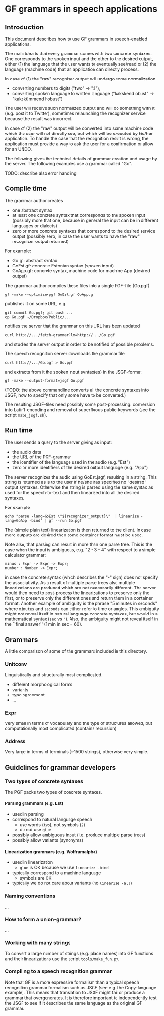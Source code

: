 GF grammars in speech applications
==================================

Introduction
------------

This document describes how to use GF grammars in speech-enabled applications.

The main idea is that every grammar comes with two concrete syntaxes. One corresponds
to the spoken input and the other to the desired output, either (1) the language that the user wants
to eventually see/read or (2) the language (machine code) that an application can
directly process.

In case of (1) the "raw" recognizer output will undergo some normalization

  * converting numbers to digits ("two" -> "2"),
  * converting spoken language to written language ("kakskend obust" -> "kakskümmend hobust")

The user will receive such normalized output and will do something with it (e.g. post it
to Twitter), sometimes relaunching the recognizer service because the result was incorrect.

In case of (2) the "raw" output will be converted into some machine code which the user will
not directly see, but which will be executed by his/her application. To handle the case that
the recognition result is wrong, the application must
provide a way to ask the user for a confirmation or allow for an UNDO.

The following gives the technical details of grammar creation and usage by the server.
The following examples use a grammar called "Go".

TODO: describe also error handling


Compile time
------------

The grammar author creates

  * one abstract syntax
  * at least one concrete syntax that corresponds to the spoken input (possibly more that one, because in general the input can be in different languages or dialects)
  * zero or more concrete syntaxes that correspond to the desired service output (possibly zero, in case the user wants to have the "raw" recognizer output returned)

For example:

  * Go.gf: abstract syntax
  * GoEst.gf: concrete Estonian syntax (spoken input)
  * GoApp.gf: concrete syntax, machine code for machine App (desired output)

The grammar author compiles these files into a single PGF-file (Go.pgf)

    gf -make --optimize-pgf GoEst.gf GoApp.gf

publishes it on some URL, e.g.

    git commit Go.pgf; git push ...
    cp Go.pgf ~/Dropbox/Public/...

notifies the server that the grammar on this URL has been updated

    curl http://.../fetch-grammar?lm=http://.../Go.pgf

and studies the server output in order to be notified of possible problems.


The speech recognition server downloads the grammar file

    curl http://.../Go.pgf > Go.pgf

and extracts from it the spoken input syntax(es) in the JSGF-format

    gf -make --output-format=jsgf Go.pgf

(TODO: the above commandline converts all the concrete syntaxes into JSGF, how
to specify that only some have to be converted.)

The resulting JSGF-files need possibly some post-processing: conversion into Latin1-encoding
and removal of superfluous public-keywords (see the script `make_jsgf.sh`).


Run time
--------

The user sends a query to the server giving as input:

  * the audio data
  * the URL of the PGF-grammar
  * the identifier of the language used in the audio (e.g. "Est")
  * zero or more identifiers of the desired output language (e.g. "App")

The server recognizes the audio using GoEst.jsgf, resulting in a string.
This string is returned as is to the user if he/she has specified no "desired" output syntaxes.
Otherwise the string is parsed using the same syntax as used for the speech-to-text and
then linearized into all the desired syntaxes.

For example

    echo "parse -lang=GoEst \"${recognizer_output}\"  | linearize -lang=GoApp -bind" | gf --run Go.pgf

The (simple plain text) linearization is then returned to the client.
In case more outputs are desired then some container format must be used.

Note also, that parsing can result in more than one parse tree.
This is the case when the input is ambiguous, e.g. "2 - 3 - 4" with respect
to a simple calculator grammar:

    minus : Expr -> Expr -> Expr;
    number : Number -> Expr;

in case the concrete syntax (which describes the "-" sign) does not specify the associativity.
As a result of multiple parse trees also multiple linearizations are produced
which are not necessarily different. The server would then need to post-process the
linearizations to preserve only the first, or to preserve only the different ones and
return them in a container format.
Another example of ambiguity is the phrase "5 minutes in seconds" where `minutes` and `seconds`
can either refer to time or angles. This ambiguity might not reveal itself in natural
language concrete syntaxes, but would in a mathematical syntax (`sec` vs `"`).
Also, the ambiguity might not reveal itself in the ``final answer'' (1 min in sec = 60).


Grammars
--------

A little comparison of some of the grammars included in this directory.

### Unitconv

Linguistically and structurally most complicated.

  * different morphological forms
  * variants
  * type agreement
  * ...

### Expr

Very small in terms of vocabulary and the type of structures allowed,
but computationally most complicated (contains recursion).

### Address

Very large in terms of terminals (~1500 strings), otherwise very simple.


Guidelines for grammar developers
---------------------------------

### Two types of concrete syntaxes

The PGF packs two types of concrete syntaxes.

#### Parsing grammars (e.g. Est)

  * used in parsing
  * correspond to natural language speech
    * use words (`two`), not symbols (`2`)
    * do not use `glue`
  * possibly allow ambiguous input (i.e. produce multiple parse trees)
  * possibly allow variants (synonyms)

#### Linearization grammars (e.g. Wolframalpha)

  * used in linearization
    * `glue` is OK because we use `linearize -bind`
  * typically correspond to a machine language
    * symbols are OK
  * typically we do not care about variants (no `linearize -all`)

### Naming conventions

...


### How to form a union-grammar?

...


### Working with many strings

To convert a large number of strings (e.g. place names) into GF functions and their linearizations
use the script `tools/make_fun.py`.

### Compiling to a speech recognition grammar

Note that GF is a more expressive formalism than a typical speech recognition
grammar formalism such as JSGF (see e.g. the Copy-language example).
This means that translation to JSGF might fail or produce a grammar that overgenerates.
It is therefore important to independently test the JSGF to see if it describes the same language
as the original GF grammar.
